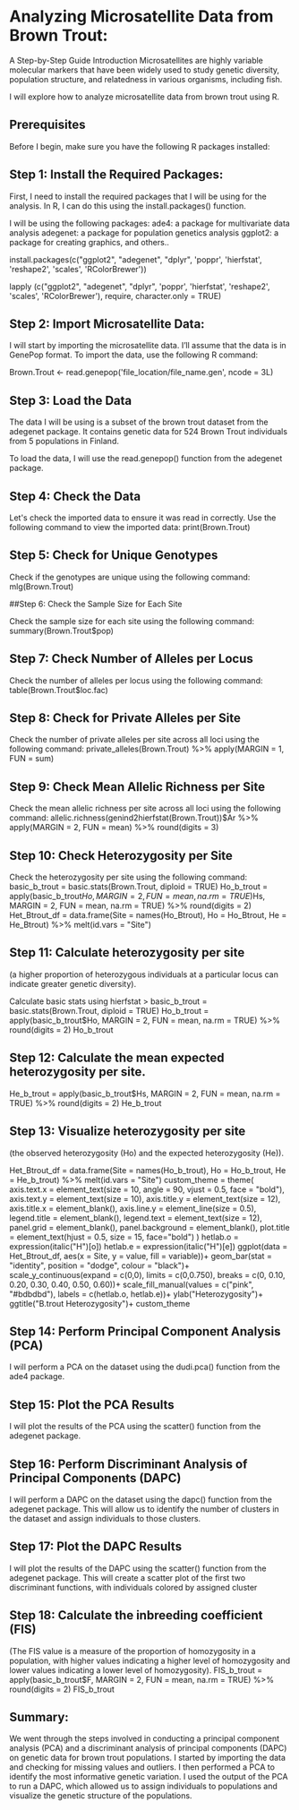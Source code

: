 # Analyzing Microsatellite Data from Brown Trout: 

A Step-by-Step Guide Introduction Microsatellites are highly variable molecular markers that have been widely used to study genetic diversity, population structure, and relatedness in various organisms, including fish. 

I will explore how to analyze microsatellite data from brown trout using R.

## Prerequisites 
Before I begin, make sure you have the following R packages installed: 

## Step 1: Install the Required Packages:

First, I need to install the required packages that I will be using for the analysis. 
In R, I can do this using the install.packages() function. 

I will be using the following packages: 
ade4: a package for multivariate data analysis 
adegenet: a package for population genetics analysis 
ggplot2: a package for creating graphics, and others..

install.packages(c("ggplot2", "adegenet", "dplyr", 'poppr', 'hierfstat', 'reshape2', 'scales', 'RColorBrewer')) 

lapply (c("ggplot2", "adegenet", "dplyr", 'poppr', 'hierfstat', 'reshape2', 'scales', 'RColorBrewer'), require, character.only = TRUE) 


## Step 2: Import Microsatellite Data:
 
I will start by importing the microsatellite data. I’ll assume that the data is in GenePop format. To import the data, use the following R command:

Brown.Trout <- read.genepop('file_location/file_name.gen', ncode = 3L)

## Step 3: Load the Data 

The data I will be using is a subset of the brown trout dataset from the adegenet package. It contains genetic data for 524 Brown Trout individuals from 5 populations in Finland.
 
To load the data, I will use the read.genepop() function from the adegenet package. 

## Step 4: Check the Data 

Let's check the imported data to ensure it was read in correctly. 
Use the following command to view the imported data: 
print(Brown.Trout)

## Step 5: Check for Unique Genotypes

Check if the genotypes are unique using the following command:
mlg(Brown.Trout)

##Step 6: Check the Sample Size for Each Site

Check the sample size for each site using the following command:
summary(Brown.Trout$pop)

## Step 7: Check Number of Alleles per Locus

Check the number of alleles per locus using the following command:
table(Brown.Trout$loc.fac)

## Step 8: Check for Private Alleles per Site

Check the number of private alleles per site across all loci using the following command:
private_alleles(Brown.Trout) %>% apply(MARGIN = 1, FUN = sum)

## Step 9: Check Mean Allelic Richness per Site

Check the mean allelic richness per site across all loci using the following command:
allelic.richness(genind2hierfstat(Brown.Trout))$Ar %>% apply(MARGIN = 2, FUN = mean) %>% round(digits = 3)

## Step 10: Check Heterozygosity per Site

Check the heterozygosity per site using the following command:
basic_b_trout = basic.stats(Brown.Trout, diploid = TRUE) Ho_b_trout = apply(basic_b_trout$Ho, MARGIN = 2, FUN = mean, na.rm = TRUE) %>% round(digits = 2) He_b_trout = apply(basic_b_trout$Hs, MARGIN = 2, FUN = mean, na.rm = TRUE) %>% round(digits = 2) Het_Btrout_df = data.frame(Site = names(Ho_Btrout), Ho = Ho_Btrout, He = He_Btrout) %>% melt(id.vars = "Site")


## Step 11: Calculate heterozygosity per site

(a higher proportion of heterozygous individuals at a particular locus can indicate greater genetic diversity).

Calculate basic stats using hierfstat > basic_b_trout = basic.stats(Brown.Trout, diploid = TRUE) Ho_b_trout = apply(basic_b_trout$Ho, MARGIN = 2, FUN = mean, na.rm = TRUE) %>% round(digits = 2) Ho_b_trout

## Step 12: Calculate the mean expected heterozygosity per site.

He_b_trout = apply(basic_b_trout$Hs, MARGIN = 2, FUN = mean, na.rm = TRUE) %>% round(digits = 2) He_b_trout

## Step 13: Visualize heterozygosity per site 

(the observed heterozygosity (Ho) and the expected heterozygosity (He)).

Het_Btrout_df = data.frame(Site = names(Ho_b_trout), Ho = Ho_b_trout, He = He_b_trout) %>% melt(id.vars = "Site") custom_theme = theme( axis.text.x = element_text(size = 10, angle = 90, vjust = 0.5, face = "bold"), axis.text.y = element_text(size = 10), axis.title.y = element_text(size = 12), axis.title.x = element_blank(), axis.line.y = element_line(size = 0.5), legend.title = element_blank(), legend.text = element_text(size = 12), panel.grid = element_blank(), panel.background = element_blank(), plot.title = element_text(hjust = 0.5, size = 15, face="bold") ) hetlab.o = expression(italic("H")[o]) hetlab.e = expression(italic("H")[e]) ggplot(data = Het_Btrout_df, aes(x = Site, y = value, fill = variable))+ geom_bar(stat = "identity", position = "dodge", colour = "black")+ scale_y_continuous(expand = c(0,0), limits = c(0,0.750), breaks = c(0, 0.10, 0.20, 0.30, 0.40, 0.50, 0.60))+ scale_fill_manual(values = c("pink", "#bdbdbd"), labels = c(hetlab.o, hetlab.e))+ ylab("Heterozygosity")+ ggtitle("B.trout Heterozygosity")+ custom_theme

## Step 14: Perform Principal Component Analysis (PCA) 

I will perform a PCA on the dataset using the dudi.pca() function from the ade4 package. 

## Step 15: Plot the PCA Results 

I will plot the results of the PCA using the scatter() function from the adegenet package. 

## Step 16: Perform Discriminant Analysis of Principal Components (DAPC) 

I will perform a DAPC on the dataset using the dapc() function from the adegenet package. This will allow us to identify the number of clusters in the dataset and assign individuals to those clusters. 

## Step 17: Plot the DAPC Results 

I will plot the results of the DAPC using the scatter() function from the adegenet package. This will create a scatter plot of the first two discriminant functions, with individuals colored by assigned cluster

## Step 18: Calculate the inbreeding coefficient (FIS) 
(The FIS value is a measure of the proportion of homozygosity in a population, with higher values indicating a higher level of homozygosity and lower values indicating a lower level of homozygosity).
FIS_b_trout = apply(basic_b_trout$F, MARGIN = 2, FUN = mean, na.rm = TRUE) %>% round(digits = 2) FIS_b_trout


## Summary:

We went through the steps involved in conducting a principal component analysis (PCA) and a discriminant analysis of principal components (DAPC) on genetic data for brown trout populations. I started by importing the data and checking for missing values and outliers. I then performed a PCA to identify the most informative genetic variation. I used the output of the PCA to run a DAPC, which allowed us to assign individuals to populations and visualize the genetic structure of the populations. 



